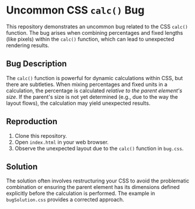 # Uncommon CSS `calc()` Bug

This repository demonstrates an uncommon bug related to the CSS `calc()` function. The bug arises when combining percentages and fixed lengths (like pixels) within the `calc()` function, which can lead to unexpected rendering results.

## Bug Description

The `calc()` function is powerful for dynamic calculations within CSS, but there are subtleties.  When mixing percentages and fixed units in a calculation, the percentage is calculated *relative to the parent element's size*. If the parent's size is not yet determined (e.g., due to the way the layout flows), the calculation may yield unexpected results.

## Reproduction

1. Clone this repository.
2. Open `index.html` in your web browser.
3. Observe the unexpected layout due to the `calc()` function in `bug.css`.

## Solution

The solution often involves restructuring your CSS to avoid the problematic combination or ensuring the parent element has its dimensions defined explicitly before the calculation is performed. The example in `bugSolution.css` provides a corrected approach.